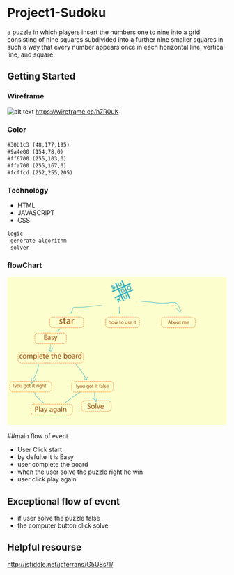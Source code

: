 # Project1-Sudoku

a puzzle in which players insert the numbers one to nine into a grid consisting of nine squares subdivided into a further nine smaller squares in such a way that every number appears once in each horizontal line, vertical line, and square.



## Getting Started


### Wireframe 
![alt text](images/wirefrime.png)
https://wireframe.cc/h7R0uK
### Color
	#30b1c3	(48,177,195)
    #9a4e00	(154,78,0)
    #ff6700	(255,103,0)
    #ffa700	(255,167,0)
    #fcffcd	(252,255,205)

### Technology

* HTML
* JAVASCRIPT
* CSS
```
logic
 generate algorithm 
 solver

```

### flowChart
![alt text](images/flowchart.png)

##main flow of event
* User Click start
* by defulte it is Easy 
* user complete the board
* when the user solve the puzzle right he win
* user click play again 

## Exceptional flow of event
* if user solve the puzzle false
* the computer button click solve




## Helpful resourse

http://jsfiddle.net/jcferrans/G5U8s/1/